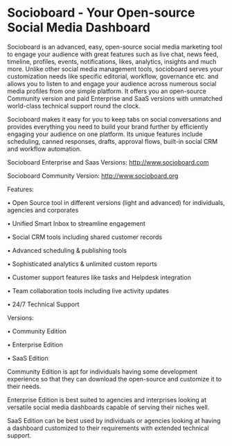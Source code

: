 Socioboard - Your Open-source Social Media Dashboard
==========
Socioboard is an advanced, easy, open-source social media marketing tool to engage your audience with great features such as live chat, news feed, timeline, profiles, events, notifications, likes, analytics, insights and much more. Unlike other social media management tools, socioboard serves your customization needs like specific editorial, workflow, governance etc. and allows you to listen to and engage your audience across numerous social media profiles from one simple platform. It offers  you an open-source Community version and paid Enterprise and SaaS versions with unmatched world-class technical support round the clock.

Socioboard makes it easy for you to keep tabs on social conversations and provides everything you need to build your brand further by efficiently engaging your audience on one platform. Its unique features include scheduling, canned responses, drafts, approval flows, built-in social CRM and workflow automation. 

Socioboard Enterprise and Saas Versions: http://www.socioboard.com

Socioboard Community Version: http://www.socioboard.org 



Features:


• Open Source tool in different versions (light and advanced) for individuals, agencies and corporates

• Unified Smart Inbox to streamline engagement

• Social CRM tools including shared customer records

• Advanced scheduling & publishing tools

• Sophisticated analytics & unlimited custom reports

• Customer support features like tasks and Helpdesk integration

• Team collaboration tools including live activity updates

• 24/7 Technical Support





Versions:


• Community Edition

• Enterprise Edition

• SaaS Edition


Community Edition is apt for individuals having some development experience so that they can download the open-source and customize it to their needs.

Enterprise Edition is best suited to agencies and interprises looking at versatile social media dashboards capable of serving their niches well.

SaaS Edition can be best used by individuals or agencies looking at having a dashboard customized to their requirements with extended technical support. 
